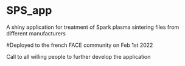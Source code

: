 # SPS_app
A shiny application for treatment of Spark plasma sintering files from different manufacturers


#Deployed to the french FACE community on Feb 1st 2022

Call to all willing people to further develop the application
